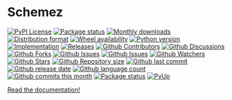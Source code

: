 # Schemez

[![PyPI License](https://img.shields.io/pypi/l/schemez.svg)](https://pypi.org/project/schemez/)
[![Package status](https://img.shields.io/pypi/status/schemez.svg)](https://pypi.org/project/schemez/)
[![Monthly downloads](https://img.shields.io/pypi/dm/schemez.svg)](https://pypi.org/project/schemez/)
[![Distribution format](https://img.shields.io/pypi/format/schemez.svg)](https://pypi.org/project/schemez/)
[![Wheel availability](https://img.shields.io/pypi/wheel/schemez.svg)](https://pypi.org/project/schemez/)
[![Python version](https://img.shields.io/pypi/pyversions/schemez.svg)](https://pypi.org/project/schemez/)
[![Implementation](https://img.shields.io/pypi/implementation/schemez.svg)](https://pypi.org/project/schemez/)
[![Releases](https://img.shields.io/github/downloads/phil65/schemez/total.svg)](https://github.com/phil65/schemez/releases)
[![Github Contributors](https://img.shields.io/github/contributors/phil65/schemez)](https://github.com/phil65/schemez/graphs/contributors)
[![Github Discussions](https://img.shields.io/github/discussions/phil65/schemez)](https://github.com/phil65/schemez/discussions)
[![Github Forks](https://img.shields.io/github/forks/phil65/schemez)](https://github.com/phil65/schemez/forks)
[![Github Issues](https://img.shields.io/github/issues/phil65/schemez)](https://github.com/phil65/schemez/issues)
[![Github Issues](https://img.shields.io/github/issues-pr/phil65/schemez)](https://github.com/phil65/schemez/pulls)
[![Github Watchers](https://img.shields.io/github/watchers/phil65/schemez)](https://github.com/phil65/schemez/watchers)
[![Github Stars](https://img.shields.io/github/stars/phil65/schemez)](https://github.com/phil65/schemez/stars)
[![Github Repository size](https://img.shields.io/github/repo-size/phil65/schemez)](https://github.com/phil65/schemez)
[![Github last commit](https://img.shields.io/github/last-commit/phil65/schemez)](https://github.com/phil65/schemez/commits)
[![Github release date](https://img.shields.io/github/release-date/phil65/schemez)](https://github.com/phil65/schemez/releases)
[![Github language count](https://img.shields.io/github/languages/count/phil65/schemez)](https://github.com/phil65/schemez)
[![Github commits this month](https://img.shields.io/github/commit-activity/m/phil65/schemez)](https://github.com/phil65/schemez)
[![Package status](https://codecov.io/gh/phil65/schemez/branch/main/graph/badge.svg)](https://codecov.io/gh/phil65/schemez/)
[![PyUp](https://pyup.io/repos/github/phil65/schemez/shield.svg)](https://pyup.io/repos/github/phil65/schemez/)

[Read the documentation!](https://phil65.github.io/schemez/)

